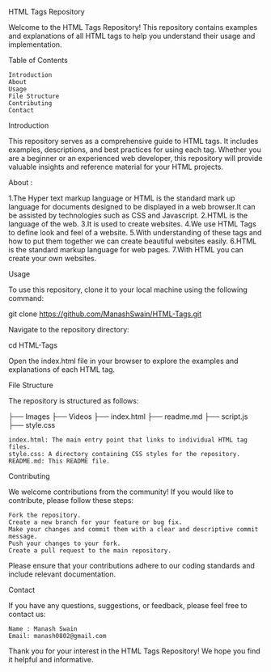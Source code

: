 HTML Tags Repository

Welcome to the HTML Tags Repository! This repository contains examples and explanations of all HTML tags to help you understand their usage and implementation.

Table of Contents

    Introduction
    About
    Usage
    File Structure
    Contributing
    Contact

Introduction

This repository serves as a comprehensive guide to HTML tags. It includes examples, descriptions, and best practices for using each tag. Whether you are a beginner or an experienced web developer, this repository will provide valuable insights and reference material for your HTML projects.

About :

1.The Hyper text markup language or HTML is the standard mark up language for documents designed to be displayed in a web browser.It can be assisted by technologies such as CSS and Javascript.
2.HTML is the language of the web.
3.It is used to create websites.
4.We use HTML Tags to define look and feel of a website.
5.With understanding of these tags and how to put them together we can create beautiful websites easily.
6.HTML is the standard markup language for web pages.
7.With HTML you can create your own websites.

Usage

To use this repository, clone it to your local machine using the following command:

git clone https://github.com/ManashSwain/HTML-Tags.git

Navigate to the repository directory:

cd HTML-Tags

Open the index.html file in your browser to explore the examples and explanations of each HTML tag.

File Structure

The repository is structured as follows:

├── Images
├── Videos
├── index.html
├── readme.md
├── script.js
├── style.css  


    index.html: The main entry point that links to individual HTML tag files.
    style.css: A directory containing CSS styles for the repository.
    README.md: This README file.

Contributing

We welcome contributions from the community! If you would like to contribute, please follow these steps:

    Fork the repository.
    Create a new branch for your feature or bug fix.
    Make your changes and commit them with a clear and descriptive commit message.
    Push your changes to your fork.
    Create a pull request to the main repository.

Please ensure that your contributions adhere to our coding standards and include relevant documentation.


Contact

If you have any questions, suggestions, or feedback, please feel free to contact us:

    Name : Manash Swain
    Email: manash0802@gmail.com

Thank you for your interest in the HTML Tags Repository! We hope you find it helpful and informative.

